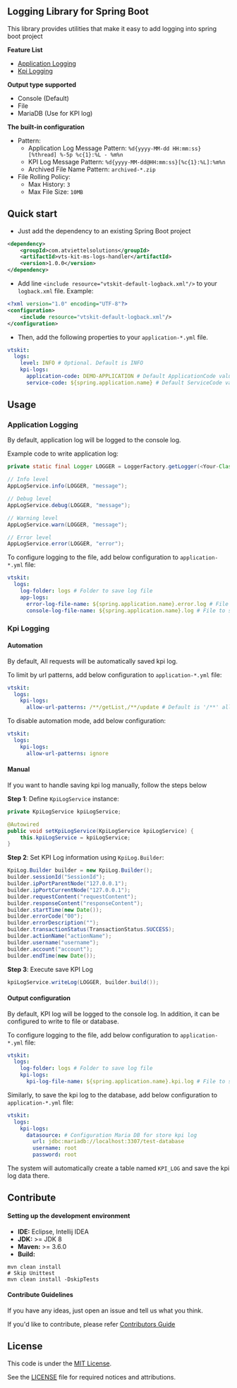 Logging Library for Spring Boot
-------
This library provides utilities that make it easy to add logging into spring boot project

<b>Feature List</b>
* [Application Logging](#Application-Logging)
* [Kpi Logging](#Kpi-Logging)

<b>Output type supported</b>
* Console (Default)
* File
* MariaDB (Use for KPI log)

<b>The built-in configuration</b>
* Pattern:
    * Application Log Message Pattern: `%d{yyyy-MM-dd HH:mm:ss} [%thread] %-5p %c{1}:%L - %m%n`
    * KPI Log Message Pattern: `%d{yyyy-MM-dd@HH:mm:ss}[%c{1}:%L]:%m%n`
    * Archived File Name Pattern: `archived-*.zip`
* File Rolling Policy:
    * Max History: `3`
    * Max File Size: `10MB`

Quick start
-------
* Just add the dependency to an existing Spring Boot project
```xml
<dependency>
    <groupId>com.atviettelsolutions</groupId>
    <artifactId>vts-kit-ms-logs-handler</artifactId>
    <version>1.0.0</version>
</dependency>
```

* Add line `<include resource="vtskit-default-logback.xml"/>` to your `logback.xml` file. Example:
```xml
<?xml version="1.0" encoding="UTF-8"?>
<configuration>
    <include resource="vtskit-default-logback.xml"/>
</configuration>
```

* Then, add the following properties to your `application-*.yml` file.
```yaml
vtskit:
  logs:
    level: INFO # Optional. Default is INFO
    kpi-logs:
      application-code: DEMO-APPLICATION # Default ApplicationCode value
      service-code: ${spring.application.name} # Default ServiceCode value
```

Usage
-------
### Application Logging
By default, application log will be logged to the console log.

Example code to write application log:
```java
private static final Logger LOGGER = LoggerFactory.getLogger(<Your-Class>);

// Info level
AppLogService.info(LOGGER, "message");

// Debug level
AppLogService.debug(LOGGER, "message");

// Warning level
AppLogService.warn(LOGGER, "message");

// Error level
AppLogService.error(LOGGER, "error");
```

To configure logging to the file, add below configuration to `application-*.yml` file:
```yaml
vtskit:
  logs:
    log-folder: logs # Folder to save log file
    app-logs:
      error-log-file-name: ${spring.application.name}.error.log # File to save error log
      console-log-file-name: ${spring.application.name}.log # File to save all log
```

### Kpi Logging
#### Automation
By default, All requests will be automatically saved kpi log.

To limit by url patterns, add below configuration to `application-*.yml` file:
```yaml
vtskit:
  logs:
    kpi-logs:
      allow-url-patterns: /**/getList,/**/update # Default is '/**' allow all requests
```

To disable automation mode, add below configuration:

```yaml
vtskit:
  logs:
    kpi-logs:
      allow-url-patterns: ignore
```

#### Manual
If you want to handle saving kpi log manually, follow the steps below

<b>Step 1</b>: Define `KpiLogService` instance:
```java
private KpiLogService kpiLogService;

@Autowired
public void setKpiLogService(KpiLogService kpiLogService) {
    this.kpiLogService = kpiLogService;
}
```

<b>Step 2</b>: Set KPI Log information using `KpiLog.Builder`:
```java
KpiLog.Builder builder = new KpiLog.Builder();
builder.sessionId("SessionId");
builder.ipPortParentNode("127.0.0.1");
builder.ipPortCurrentNode("127.0.0.1");
builder.requestContent("requestContent");
builder.responseContent("responseContent");
builder.startTime(new Date());
builder.errorCode("00");
builder.errorDescription("");
builder.transactionStatus(TransactionStatus.SUCCESS);
builder.actionName("actionName");
builder.username("username");
builder.account("account");
builder.endTime(new Date());
```

<b>Step 3</b>: Execute save KPI Log
```java
kpiLogService.writeLog(LOGGER, builder.build());
```

#### Output configuration

By default, KPI log will be logged to the console log. In addition, it can be configured to write to file or database.

To configure logging to the file, add below configuration to `application-*.yml` file:
```yaml
vtskit:
  logs:
    log-folder: logs # Folder to save log file
    kpi-logs:
      kpi-log-file-name: ${spring.application.name}.kpi.log # File to save kpi log
```

Similarly, to save the kpi log to the database, add below configuration to `application-*.yml` file:
```yaml
vtskit:
  logs:
    kpi-logs:
      datasource: # Configuration Maria DB for store kpi log
        url: jdbc:mariadb://localhost:3307/test-database
        username: root
        password: root
```
The system will automatically create a table named `KPI_LOG` and save the kpi log data there.

Contribute
-------
#### Setting up the development environment
* <b>IDE:</b> Eclipse, Intellij IDEA
* <b>JDK:</b> >= JDK 8
* <b>Maven:</b> >= 3.6.0
* <b>Build:</b>
```shell script
mvn clean install
# Skip Unittest
mvn clean install -DskipTests
```
#### Contribute Guidelines
If you have any ideas, just open an issue and tell us what you think.

If you'd like to contribute, please refer [Contributors Guide](CONTRIBUTING.md)

License
-------
This code is under the [MIT License](https://opensource.org/licenses/MIT).

See the [LICENSE](LICENSE) file for required notices and attributions.
